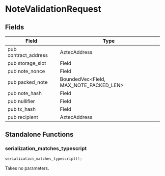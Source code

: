 # NoteValidationRequest

## Fields
| Field | Type |
| --- | --- |
| pub contract_address | AztecAddress |
| pub storage_slot | Field |
| pub note_nonce | Field |
| pub packed_note | BoundedVec&lt;Field, MAX_NOTE_PACKED_LEN&gt; |
| pub note_hash | Field |
| pub nullifier | Field |
| pub tx_hash | Field |
| pub recipient | AztecAddress |

## Standalone Functions

### serialization_matches_typescript

```rust
serialization_matches_typescript();
```

Takes no parameters.

